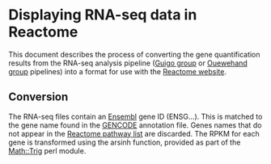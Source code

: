 # Displaying RNA-seq data in Reactome

This document describes the process of converting the gene quantification results from the RNA-seq analysis pipeline ([Guigo group](#/md/rna_seq) or [Ouewehand group](#/rna_seq_cu) pipelines) into a format for use with the [Reactome website](http://www.reactome.org).

## Conversion

The RNA-seq files contain an [Ensembl](http://www.ensembl.org) gene ID (ENSG...). This is matched to the gene name found in the [GENCODE](http://www.gencodegenes.org/) annotation file. Genes names that do not appear in the [Reactome pathway list](http://www.reactome.org/download/current/ReactomePathways.gmt.zip) are discarded.
The RPKM for each gene is transformed using the arsinh function, provided as part of the [Math::Trig](http://perldoc.perl.org/Math/Trig.html) perl module.  

